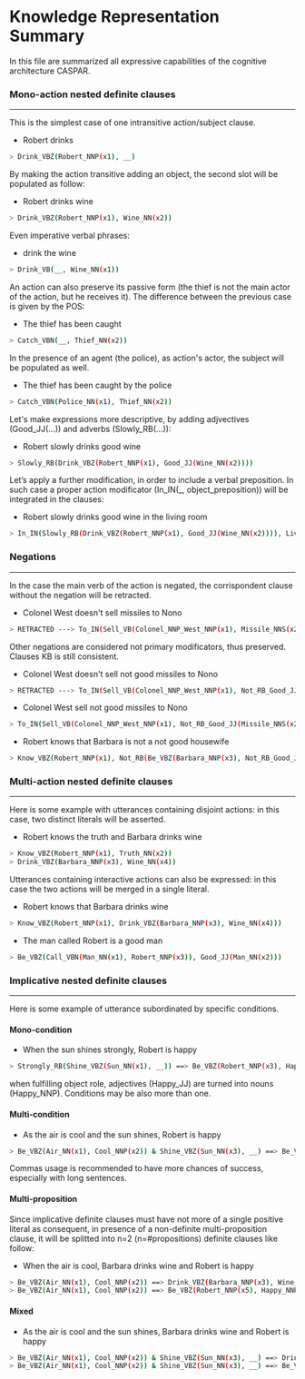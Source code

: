 # Knowledge Representation Summary

In this file are summarized all expressive capabilities of the cognitive architecture CASPAR.


### Mono-action nested definite clauses

---------------

This is the simplest case of one intransitive action/subject clause.

* Robert drinks
```sh
> Drink_VBZ(Robert_NNP(x1), __)
```
By making the action transitive adding an object, the second slot will be populated as follow:
* Robert drinks wine
```sh
> Drink_VBZ(Robert_NNP(x1), Wine_NN(x2))
```
Even imperative verbal phrases:
* drink the wine
```sh
> Drink_VB(__, Wine_NN(x1))
```
An action can also preserve its passive form (the thief is not the main actor of the action, but he receives it). The difference between the previous case is given by the POS:
* The thief has been caught
```sh
> Catch_VBN(__, Thief_NN(x2))
```
In the presence of an agent (the police), as action's actor, the subject will be populated as well.
* The thief has been caught by the police
```sh
> Catch_VBN(Police_NN(x1), Thief_NN(x2))
```
Let's make expressions more descriptive, by adding adjvectives (Good_JJ(...)) and adverbs (Slowly_RB(...)):
* Robert slowly drinks good wine
```sh
> Slowly_RB(Drink_VBZ(Robert_NNP(x1), Good_JJ(Wine_NN(x2))))
```
Let’s apply a further modification, in order to include a verbal preposition. In such case a proper action modificator (In_IN(_, object_preposition)) will be integrated in the clauses:
* Robert slowly drinks good wine in the living room
```sh
> In_IN(Slowly_RB(Drink_VBZ(Robert_NNP(x1), Good_JJ(Wine_NN(x2)))), Living_NN_Room_NN(x3))
```

### Negations

---------------

In the case the main verb of the action is negated, the corrispondent clause without the negation will be retracted.

* Colonel West doesn't sell missiles to Nono
```sh
> RETRACTED ---> To_IN(Sell_VB(Colonel_NNP_West_NNP(x1), Missile_NNS(x2)), Nono_NNP(x3))
```
Other negations are considered not primary modificators, thus preserved. Clauses KB is still consistent.
* Colonel West doesn't sell not good missiles to Nono
```sh
> RETRACTED ---> To_IN(Sell_VB(Colonel_NNP_West_NNP(x1), Not_RB_Good_JJ(Missile_NNS(x2))), Nono_NNP(x3))
```
* Colonel West sell not good missiles to Nono
```sh
> To_IN(Sell_VB(Colonel_NNP_West_NNP(x1), Not_RB_Good_JJ(Missile_NNS(x2))), Nono_NNP(x3))
```
* Robert knows that Barbara is not a not good housewife
```sh
> Know_VBZ(Robert_NNP(x1), Not_RB(Be_VBZ(Barbara_NNP(x3), Not_RB_Good_JJ(Housewife_NN(x4)))))
```


### Multi-action nested definite clauses

---------------

Here is some example with utterances containing disjoint actions: in this case, two distinct literals will be asserted.
* Robert knows the truth and Barbara drinks wine
```sh
> Know_VBZ(Robert_NNP(x1), Truth_NN(x2))
> Drink_VBZ(Barbara_NNP(x3), Wine_NN(x4))
```

Utterances containing interactive actions can also be expressed: in this case the two actions will be merged in a single literal.
* Robert knows that Barbara drinks wine
```sh
> Know_VBZ(Robert_NNP(x1), Drink_VBZ(Barbara_NNP(x3), Wine_NN(x4)))
```
* The man called Robert is a good man
```sh
> Be_VBZ(Call_VBN(Man_NN(x1), Robert_NNP(x3)), Good_JJ(Man_NN(x2)))
```
### Implicative nested definite clauses

---------------

Here is some example of utterance subordinated by specific conditions. 
#### Mono-condition
* When the sun shines strongly, Robert is happy
```sh
> Strongly_RB(Shine_VBZ(Sun_NN(x1), __)) ==> Be_VBZ(Robert_NNP(x3), Happy_NNP(x4))
```
when fulfilling object role, adjectives (Happy_JJ) are turned into nouns (Happy_NNP). Conditions may be also more than one.

#### Multi-condition
* As the air is cool and the sun shines, Robert is happy
```sh
> Be_VBZ(Air_NN(x1), Cool_NNP(x2)) & Shine_VBZ(Sun_NN(x3), __) ==> Be_VBZ(Robert_NNP(x5), Happy_NNP(x6))
```
Commas usage is recommended to have more chances of success, especially with long sentences.

#### Multi-proposition
Since implicative definite clauses must have not more of a single positive literal as consequent, in presence of a non-definite multi-proposition clause, it will be splitted into n=2 (n=#propositions) definite clauses like follow:
* When the air is cool, Barbara drinks wine and Robert is happy
```sh
> Be_VBZ(Air_NN(x1), Cool_NNP(x2)) ==> Drink_VBZ(Barbara_NNP(x3), Wine_NN(x4))
> Be_VBZ(Air_NN(x1), Cool_NNP(x2)) ==> Be_VBZ(Robert_NNP(x5), Happy_NNP(x6))
```
#### Mixed
* As the air is cool and the sun shines, Barbara drinks wine and Robert is happy
```sh
> Be_VBZ(Air_NN(x1), Cool_NNP(x2)) & Shine_VBZ(Sun_NN(x3), __) ==> Drink_VBZ(Barbara_NNP(x5), Wine_NN(x6))
> Be_VBZ(Air_NN(x1), Cool_NNP(x2)) & Shine_VBZ(Sun_NN(x3), __) ==> Be_VBZ(Robert_NNP(x7), Happy_NNP(x8))
```